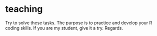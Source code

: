 # teaching

Try to solve these tasks. The purpose is to practice and develop your R coding skills. If you are my student, give it a try. Regards.

